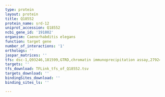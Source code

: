 ```yaml
---
type: protein
layout: protein
title: Q18552
protein_name: srd-12
uniprot_accession: Q18552
ncbi_gene_id: '191802'
organism: Caenorhabditis elegans
function: target gene
number_of_interactions: '1'
orthologs: ''
jaspar_matrices: ''
tfs: dsc-1,Q93246,181599,GTRD,chromatin immunoprecipitation assay,27924024%5Buid%5D,No
targets: ''
tfs_download: TFLink_tfs_of_Q18552.tsv
targets_download: ''
bindingSites_download: ''
binding_sites_ls: ''

---
```


